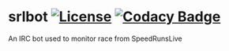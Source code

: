 # srlbot [![License](http://img.shields.io/badge/license-MIT-blue.svg?style=flat)](/LICENSE) [![Codacy Badge](https://api.codacy.com/project/badge/0d19081b44e04b3082e75f02f340c4dd)](https://www.codacy.com/app/damoun-github/srlbot)
An IRC bot used to monitor race from SpeedRunsLive
